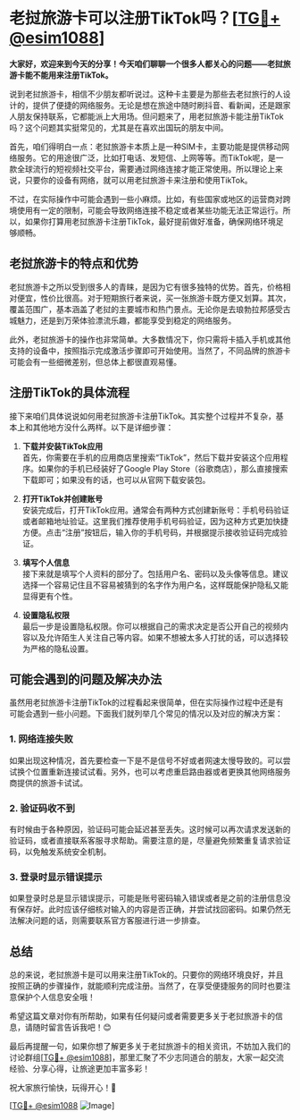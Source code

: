 # 老挝旅游卡可以注册TikTok吗？[[TG💪+ @esim1088](https://t.me/s/esim1088)]

**大家好，欢迎来到今天的分享！今天咱们聊聊一个很多人都关心的问题——老挝旅游卡能不能用来注册TikTok。**  

说到老挝旅游卡，相信不少朋友都听说过。这种卡主要是为那些去老挝旅行的人设计的，提供了便捷的网络服务。无论是想在旅途中随时刷抖音、看新闻，还是跟家人朋友保持联系，它都能派上大用场。但问题来了，用老挝旅游卡能注册TikTok吗？这个问题其实挺常见的，尤其是在喜欢出国玩的朋友中间。

首先，咱们得明白一点：老挝旅游卡本质上是一种SIM卡，主要功能是提供移动网络服务。它的用途很广泛，比如打电话、发短信、上网等等。而TikTok呢，是一款全球流行的短视频社交平台，需要通过网络连接才能正常使用。所以理论上来说，只要你的设备有网络，就可以用老挝旅游卡来注册和使用TikTok。  

不过，在实际操作中可能会遇到一些小麻烦。比如，有些国家或地区的运营商对跨境使用有一定的限制，可能会导致网络连接不稳定或者某些功能无法正常运行。所以，如果你打算用老挝旅游卡注册TikTok，最好提前做好准备，确保网络环境足够顺畅。

## 老挝旅游卡的特点和优势

老挝旅游卡之所以受到很多人的青睐，是因为它有很多独特的优势。首先，价格相对便宜，性价比很高。对于短期旅行者来说，买一张旅游卡既方便又划算。其次，覆盖范围广，基本涵盖了老挝的主要城市和热门景点。无论你是去琅勃拉邦感受古城魅力，还是到万荣体验漂流乐趣，都能享受到稳定的网络服务。

此外，老挝旅游卡的操作也非常简单。大多数情况下，你只需将卡插入手机或其他支持的设备中，按照指示完成激活步骤即可开始使用。当然了，不同品牌的旅游卡可能会有一些细微差别，但总体上都很直观易懂。

## 注册TikTok的具体流程

接下来咱们具体说说如何用老挝旅游卡注册TikTok。其实整个过程并不复杂，基本上和其他地方没什么两样。以下是详细步骤：

1. **下载并安装TikTok应用**  
   首先，你需要在手机的应用商店里搜索“TikTok”，然后下载并安装这个应用程序。如果你的手机已经装好了Google Play Store（谷歌商店），那么直接搜索下载即可；如果没有的话，也可以从官网下载安装包。

2. **打开TikTok并创建账号**  
   安装完成后，打开TikTok应用。通常会有两种方式创建新账号：手机号码验证或者邮箱地址验证。这里我们推荐使用手机号码验证，因为这种方式更加快捷方便。点击“注册”按钮后，输入你的手机号码，并根据提示接收验证码完成验证。

3. **填写个人信息**  
   接下来就是填写个人资料的部分了。包括用户名、密码以及头像等信息。建议选择一个容易记住且不容易被猜到的名字作为用户名，这样既能保护隐私又能显得更有个性。

4. **设置隐私权限**  
   最后一步是设置隐私权限。你可以根据自己的需求决定是否公开自己的视频内容以及允许陌生人关注自己等内容。如果不想被太多人打扰的话，可以选择较为严格的隐私设置。

## 可能会遇到的问题及解决办法

虽然用老挝旅游卡注册TikTok的过程看起来很简单，但在实际操作过程中还是有可能会遇到一些小问题。下面我们就列举几个常见的情况以及对应的解决方案：

### 1. 网络连接失败  
   如果出现这种情况，首先要检查一下是不是信号不好或者网速太慢导致的。可以尝试换个位置重新连接试试看。另外，也可以考虑重启路由器或者更换其他网络服务商提供的旅游卡试试。

### 2. 验证码收不到  
   有时候由于各种原因，验证码可能会延迟甚至丢失。这时候可以再次请求发送新的验证码，或者直接联系客服寻求帮助。需要注意的是，尽量避免频繁重复请求验证码，以免触发系统安全机制。

### 3. 登录时显示错误提示  
   如果登录时总是显示错误提示，可能是账号密码输入错误或者是之前的注册信息没有保存好。此时应该仔细核对输入的内容是否正确，并尝试找回密码。如果仍然无法解决问题的话，则需要联系官方客服进行进一步排查。

## 总结

总的来说，老挝旅游卡是可以用来注册TikTok的。只要你的网络环境良好，并且按照正确的步骤操作，就能顺利完成注册。当然了，在享受便捷服务的同时也要注意保护个人信息安全哦！

希望这篇文章对你有所帮助，如果有任何疑问或者需要更多关于老挝旅游卡的信息，请随时留言告诉我吧！😊  

最后再提醒一句，如果你想了解更多关于老挝旅游卡的相关资讯，不妨加入我们的讨论群组[[TG💪+ @esim1088](https://t.me/s/esim1088)]，那里汇聚了不少志同道合的朋友，大家一起交流经验、分享心得，让旅途更加丰富多彩！  

祝大家旅行愉快，玩得开心！🎉  

[[TG💪+ @esim1088](https://t.me/s/esim1088) ![Image](https://i.postimg.cc/4NQfJmqS/Snipaste-2025-05-13-00-14-12.png)]